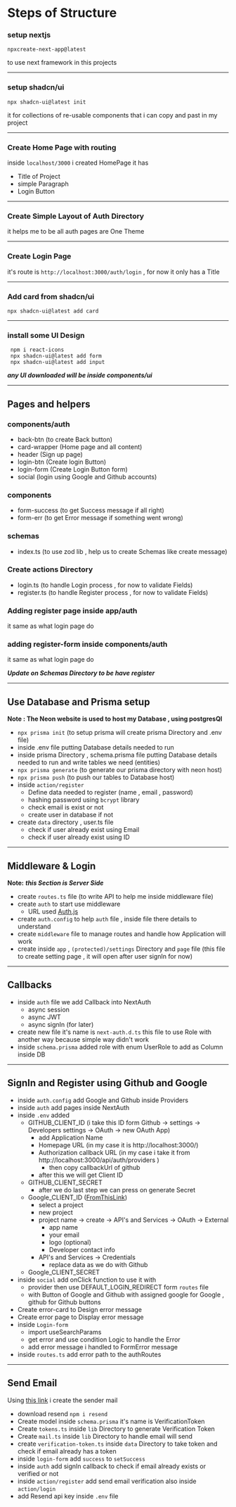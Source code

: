 # Steps of Structure

### setup nextjs
```
npxcreate-next-app@latest
```
to use next framework in this projects

---
### setup shadcn/ui
```
npx shadcn-ui@latest init
```
it for collections of re-usable components that i can copy and past in my project

---
### Create Home Page with routing
inside `localhost/3000` i created HomePage it has
- Title of Project
- simple Paragraph
- Login Button

---

### Create Simple Layout of Auth Directory
it helps me to be all auth pages are One Theme

---

### Create Login Page
it's route is `http://localhost:3000/auth/login` , for now it only has a Title

---

### Add card from shadcn/ui
`npx shadcn-ui@latest add card`

---

### install some UI Design
```
 npm i react-icons
 npx shadcn-ui@latest add form
 npx shadcn-ui@latest add input
```
***any UI downloaded will be inside components/ui***

---

## Pages and helpers 
### components/auth
- back-btn (to create Back button)
- card-wrapper (Home page and all content)
- header (Sign up page)
- login-btn (Create login Button)
- login-form (Create Login Button form)
- social (login using Google and Github accounts)
### components
- form-success (to get Success message if all right)
- form-err (to get Error message if something went wrong)
### schemas
- index.ts (to use zod lib , help us to create Schemas like create message)
### Create actions Directory
- login.ts (to handle Login process , for now to validate Fields)
- register.ts (to handle Register process , for now to validate Fields)
### Adding register page inside app/auth
it same as what login page do 

### adding register-form inside components/auth
it same as what login page do 


***Update on Schemas Directory to be have register***

---

## Use Database and Prisma setup
**Note : The Neon website is used to host my Database , using postgresQl**

- `npx prisma init` (to setup prisma will create prisma Directory and .env file)
- inside .env file putting Database details needed to run
- inside prisma Directory , schema.prisma file putting Database details needed to run and write tables we need (entities)
- `npx prisma generate` (to generate our prisma directory with neon host)
- `npx prisma push` (to push our tables to Database host)
- inside `action/register`
  - Define data needed to register (name , email , password)
  - hashing password using `bcrypt` library
  - check email is exist or not
  - create user in database if not
- create `data` directory , user.ts file
  - check if user already exist using Email
  - check if user already exist using ID

---

## Middleware & Login
**Note:** ***this Section is Server Side***

- create `routes.ts` file (to write API to help me inside middleware file)
- create `auth` to start use middleware
  - URL used [Auth.js](https://authjs.dev/guides/upgrade-to-v5?authentication-method=middleware)
- create `auth.config` to help `auth` file , inside file there details to understand
- create `middleware` file to manage routes and handle how Application will work
- create inside `app` , `(protected)/settings` Directory and `page` file (this file to create setting page , it will open after user signIn for now)

---

## Callbacks

- inside `auth` file we add Callback into NextAuth
  - async session
  - async JWT
  - async signIn (for later)
- create new file it's name is `next-auth.d.ts` this file to use Role with another way because simple way didn't work 
- inside `schema.prisma` added role with enum UserRole to add as Column inside DB

---

## SignIn and Register using Github and Google

- inside `auth.config` add Google and Github inside Providers
- inside `auth` add pages inside NextAuth
- inside `.env` added 
  - GITHUB_CLIENT_ID (i take this ID form Github -> settings -> Developers settings -> OAuth -> new OAuth App)
    - add Application Name
    - Homepage URL (in my case it is http://localhost:3000/)
    - Authorization callback URL (in my case i take it from http://localhost:3000/api/auth/providers )
      - then copy callbackUrl of github
    - after this we will get Client ID 
  - GITHUB_CLIENT_SECRET
    - after we do last step we can press on generate Secret
  - Google_CLIENT_ID ([FromThisLink](https://console.cloud.google.com/))
    - select a project
    - new project 
    - project name -> create -> API's and Services -> OAuth -> External
      - app name 
      - your email
      - logo (optional)
      - Developer contact info
    -  API's and Services -> Credentials
       -  replace data as we do with Github 
  - Google_CLIENT_SECRET
- inside `social` add onClick function to use it with
  - provider then use DEFAULT_LOGIN_REDIRECT form `routes` file
  - with Button of Google and Github with assigned google for Google , github for Github buttons
- Create error-card to Design error message
- Create error page to Display error message
- inside `Login-form` 
  - import useSearchParams
  - get error and use condition Logic to handle the Error
  - add error message i handled to FormError message
- inside `routes.ts` add error path to the authRoutes

---

## Send Email
Using [this link](https://resend.com/) i create the sender mail

- download resend `npm i resend`
- Create model inside `schema.prisma` it's name is VerificationToken
- Create `tokens.ts` inside `lib` Directory to generate Verification Token
- Create `mail.ts` inside `lib` Directory to handle email will send
- create `verification-token.ts` inside `data` Directory to take token and check if email already has a token
- inside `login-form` add `success` to `setSuccess`
- inside `auth` add signIn callback to check if email already exists or verified or not 
- inside `action/register` add send email verification also inside `action/login`
- add Resend api key inside `.env` file